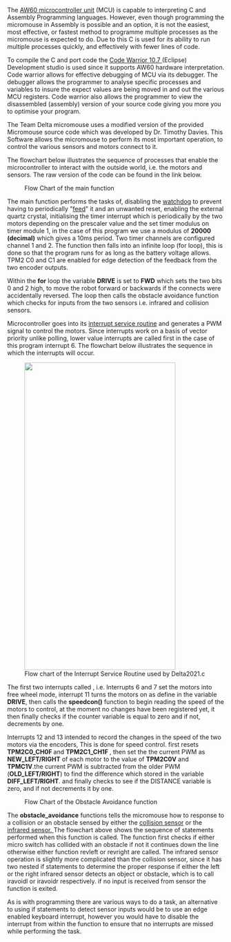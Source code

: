 <!-- wp:paragraph {"align":"justify"} -->
<p class="has-text-align-justify">The <a href="https://www.nxp.com/docs/en/data-sheet/MC9S08AW60.pdf">AW60 microcontroller unit</a> (MCU) is capable to interpreting C and Assembly Programming languages. However, even though programming the micromouse in Assembly is possible and an option, it is not the easiest, most effective, or fastest method to programme multiple processes as the micromouse is expected to do. Due to this C is used for its ability to run multiple processes quickly, and effectively with fewer lines of code.</p>
<!-- /wp:paragraph -->

<!-- wp:paragraph {"align":"justify"} -->
<p class="has-text-align-justify">To compile the C and port code the <a href="https://www.nxp.com/design/software/development-software/codewarrior-development-tools/codewarrior-legacy/codewarrior-for-mcus-eclipse-ide-coldfire-56800-e-dsc-qorivva-56xx-rs08-s08-s12z-11-1:CW-MCU10?tab=Documentation_Tab">Code Warrior 10.7 </a>(Eclipse) Development studio is used since it supports AW60 hardware interpretation. Code warrior allows for effective debugging of MCU via its debugger. The debugger allows the programmer to analyse specific processes and variables to insure the expect values are being moved in and out the various MCU registers. Code warrior also allows the programmer to view the disassembled (assembly) version of your source code giving you more you to optimise your program.</p>
<!-- /wp:paragraph -->

<!-- wp:paragraph {"align":"justify"} -->
<p class="has-text-align-justify">The Team Delta micromouse uses a modified version of the provided Micromouse source code which was developed by Dr. Timothy Davies. This Software allows the micromouse to perform its most important operation, to control the various sensors and motors connect to it.</p>
<!-- /wp:paragraph -->

<!-- wp:paragraph {"align":"justify"} -->
<p class="has-text-align-justify">The flowchart below illustrates the sequence of processes that enable the microcontroller to interact with the outside world, i.e. the motors and sensors. The raw version of the code can be found in the link below.</p>
<!-- /wp:paragraph -->

<!-- wp:image {"align":"center","id":1224,"sizeSlug":"large","linkDestination":"none"} -->
<div class="wp-block-image"><figure class="aligncenter size-large"><img src="https://teamdelta2021.files.wordpress.com/2021/05/screenshot-2021-05-06-at-9.46.37-pm.png?w=908" alt="" class="wp-image-1224"/><figcaption>Flow Chart of the main function</figcaption></figure></div>
<!-- /wp:image -->

<!-- wp:paragraph {"align":"justify"} -->
<p class="has-text-align-justify">The main function performs the tasks of, disabling the <a href="https://en.wikipedia.org/wiki/Watchdog_timer">watchdog</a> to prevent having to periodically "<a href="https://demmel.com/ilcd/help/FeedWatchdog.htm">feed</a>" it and an unwanted reset, enabling the external quartz crystal, initialising the timer interrupt which is periodically by the two motors depending on the prescaler value and the set timer modulus on timer module 1, in the case of this program we use a modulus of <strong>20000 (decimal)</strong> which gives a 10ms period. Two timer channels are configured channel 1 and 2. The function then falls into an infinite loop (for loop), this is done so that the program runs for as long as the battery voltage allows. TPM2 C0 and C1 are enabled for edge detection of the feedback from the two encoder outputs.</p>
<!-- /wp:paragraph -->

<!-- wp:paragraph {"align":"justify"} -->
<p class="has-text-align-justify">Within the <strong>for</strong> loop the variable <strong>DRIVE</strong> is set to <strong>FWD</strong> which sets the two bits 0 and 2 high, to move the robot forward or backwards if the connects were accidentally reversed. The loop then calls the obstacle avoidance function which checks for inputs from the two sensors i.e. infrared and collision sensors. </p>
<!-- /wp:paragraph -->

<!-- wp:paragraph {"align":"justify"} -->
<p class="has-text-align-justify">Microcontroller goes into its <a href="https://canvas.swansea.ac.uk/courses/15962/files/1307218/preview">interrupt service routine</a> and generates a PWM signal to control the motors. Since interrupts work on a basis of vector priority unlike polling, lower value interrupts are called first in the case of this program interrupt 6. The flowchart below illustrates the sequence in which the interrupts will occur.  </p>
<!-- /wp:paragraph -->

<!-- wp:image {"align":"center","id":1096,"width":350,"height":713,"sizeSlug":"large","linkDestination":"none"} -->
<div class="wp-block-image"><figure class="aligncenter size-large is-resized"><img src="https://teamdelta2021.files.wordpress.com/2021/05/screenshot-2021-05-06-at-8.04.34-pm.png?w=502" alt="" class="wp-image-1096" width="350" height="713"/><figcaption>Flow chart of the Interrupt Service Routine used by Delta2021.c</figcaption></figure></div>
<!-- /wp:image -->

<!-- wp:paragraph {"align":"justify"} -->
<p class="has-text-align-justify">The first two interrupts called , i.e. Interrupts 6 and 7 set the motors into free wheel mode, interrupt 11 turns the motors on as define in the variable <strong>DRIVE</strong>, then calls the <strong>speedcon()</strong> function to begin reading the speed of the motors to control, at the moment no changes have been registered yet, it then finally checks if the counter variable is equal to zero and if not, decrements by one.</p>
<!-- /wp:paragraph -->

<!-- wp:paragraph {"align":"justify"} -->
<p class="has-text-align-justify"> Interrupts 12 and 13 intended to record the changes in the speed of the two motors via the encoders, This is done for speed control. first resets <strong>TPM2C0_CH0F </strong>and <strong>TPM2C1_CH1F </strong>, then set the the current PWM as <strong>NEW_LEFT/RIGHT</strong> of each motor to the value of <strong>TPM2C0V</strong> and <strong>TPMC1V</strong>.the current PWM is subtracted from the older PWM (<strong>OLD_LEFT/RIGHT</strong>) to find the difference which stored in the variable <strong>DIFF_LEFT/RIGHT</strong>. and finally checks to see if the DISTANCE variable is zero, and  if not decrements it by one.</p>
<!-- /wp:paragraph -->

<!-- wp:image {"id":1055,"sizeSlug":"large","linkDestination":"none"} -->
<figure class="wp-block-image size-large"><img src="https://teamdelta2021.files.wordpress.com/2021/05/screenshot-2021-05-06-at-6.03.37-pm.png?w=1024" alt="" class="wp-image-1055"/><figcaption>Flow Chart of the Obstacle Avoidance function</figcaption></figure>
<!-- /wp:image -->

<!-- wp:paragraph {"align":"justify"} -->
<p class="has-text-align-justify">The <strong>obstacle_avoidance</strong> functions tells the micromouse how to response to a collision or an obstacle sensed by either the <a href="https://teamdelta2021.files.wordpress.com/2021/03/collision-sensor-documentation-4.pdf">collision sensor</a> or the<a href="https://teamdelta2021.com/ir-sensor/"> infrared sensor. </a>The flowchart above shows the sequence of statements performed when this function is called. The function first checks if either micro switch has collided with an obstacle if not it continues down the line otherwise either function revleft or revright are called.  The infrared sensor operation is slightly more complicated than the collision sensor, since it has two nested if statements to determine the proper response if either the left or the right infrared sensor detects an object or obstacle, which is to call iravoidl or iravoidr respectively. if no input is received from sensor the function is exited.</p>
<!-- /wp:paragraph -->

<!-- wp:paragraph {"align":"justify"} -->
<p class="has-text-align-justify">As is with programming there are various ways to do a task, an alternative to using if statements to detect sensor inputs would be to use an edge enabled keyboard interrupt, however you would have to disable the interrupt from within the function to ensure that no interrupts are missed while performing the task.</p>
<!-- /wp:paragraph -->
